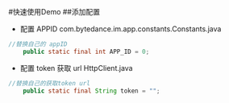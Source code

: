 #快速使用Demo
##添加配置
- 配置 APPID
  com.bytedance.im.app.constants.Constants.java
```java
//替换自己的 appID
    public static final int APP_ID = 0;
```
- 配置 token 获取 url 
HttpClient.java
```java
//替换自己的获取token url
    public static final String token = "";
```